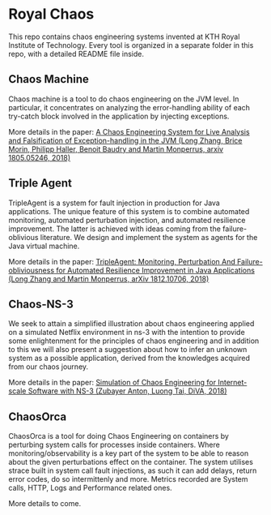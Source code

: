 # Royal Chaos

This repo contains chaos engineering systems invented at KTH Royal Institute of Technology. Every tool is organized in a separate folder in this repo, with a detailed README file inside.

## Chaos Machine
Chaos machine is a tool to do chaos engineering on the JVM level. In particular, it concentrates on analyzing the error-handling ability of each try-catch block involved in the application by injecting exceptions.

More details in the paper: [A Chaos Engineering System for Live Analysis and Falsification of Exception-handling in the JVM (Long Zhang, Brice Morin, Philipp Haller, Benoit Baudry and Martin Monperrus, arxiv 1805.05246, 2018)](https://arxiv.org/abs/1805.05246)

## Triple Agent

TripleAgent is a system for fault injection in production for Java applications. The unique feature of this system is to combine automated monitoring, automated perturbation injection, and automated resilience improvement. The latter is achieved with ideas coming from the failure-oblivious literature. We design and implement the system as agents for the Java virtual machine.

More details in the paper: [TripleAgent: Monitoring, Perturbation And Failure-obliviousness for Automated Resilience Improvement in Java Applications (Long Zhang and Martin Monperrus, arXiv 1812.10706, 2018)](http://arxiv.org/pdf/1812.10706)

## Chaos-NS-3

We seek to attain a simplified illustration about chaos engineering applied on a simulated Netflix environment in ns-3 with the intention to provide some enlightenment for the principles of chaos engineering and in addition to this we will also present a suggestion about how to infer an unknown system as a possible application, derived from the knowledges acquired from our chaos journey.

More details in the paper: [Simulation of Chaos Engineering for Internet-scale Software with NS-3 (Zubayer Anton, Luong Tai, DiVA, 2018)](http://www.diva-portal.org/smash/record.jsf?pid=diva2%3A1216905&dswid=-2200)

## ChaosOrca
ChaosOrca is a tool for doing Chaos Engineering on containers by perturbing system calls for processes inside containers. Where monitoring/observability is a key part of the system to be able to reason about the given perturbations effect on the container. The system utilises strace built in system call fault injections, as such it can add delays, return error codes, do so intermittenly and more. Metrics recorded are System calls, HTTP, Logs and Performance related ones. 

More details to come.


